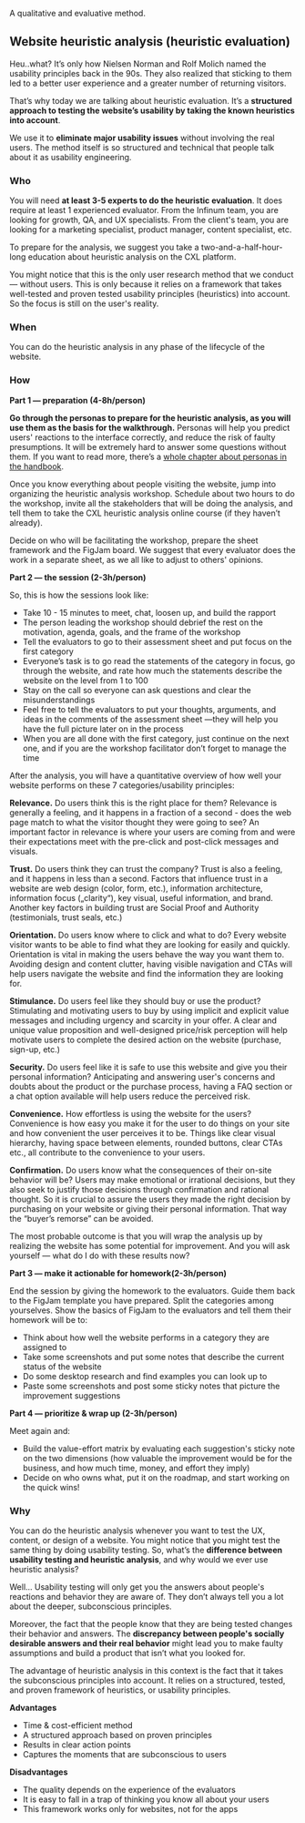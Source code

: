 A qualitative and evaluative method.

## Website heuristic analysis (heuristic evaluation)
Heu..what? It’s only how Nielsen Norman and Rolf Molich named the usability principles back in the 90s. They also realized that sticking to them led to a better user experience and a greater number of returning visitors.

That’s why today we are talking about heuristic evaluation. It’s a **structured approach to testing the website’s usability by taking the known heuristics into account**.

We use it to **eliminate major usability issues** without involving the real users. The method itself is so structured and technical that people talk about it as usability engineering.

### Who
You will need **at least 3-5 experts to do the heuristic evaluation**. It does require at least 1 experienced evaluator. From the Infinum team, you are looking for growth, QA, and UX specialists. From the client's team, you are looking for a marketing specialist, product manager, content specialist, etc. 

To prepare for the analysis, we suggest you take a two-and-a-half-hour-long education about heuristic analysis on the CXL platform.

You might notice that this is the only user research method that we conduct — without users. This is only because it relies on a framework that takes well-tested and proven tested usability principles (heuristics) into account. So the focus is still on the user's reality.

### When
You can do the heuristic analysis in any phase of the lifecycle of the website.

### How
**Part 1 — preparation (4-8h/person)**

**Go through the personas to prepare for the heuristic analysis, as you will use them as the basis for the walkthrough.** Personas will help you predict users' reactions to the interface correctly, and reduce the risk of faulty presumptions. It will be extremely hard to answer some questions without them. If you want to read more, there’s a [whole chapter about personas in the handbook](https://infinum.com/handbook/design/research/generative-research/persona).

Once you know everything about people visiting the website, jump into organizing the heuristic analysis workshop. Schedule about two hours to do the workshop, invite all the stakeholders that will be doing the analysis, and tell them to take the CXL heuristic analysis online course  (if they haven’t already). 

Decide on who will be facilitating the workshop, prepare the sheet framework and the FigJam board. We suggest that every evaluator does the work in a separate sheet, as we all like to adjust to others' opinions.

**Part 2 — the session (2-3h/person)**

So, this is how the sessions look like:

- Take 10 - 15 minutes to meet, chat, loosen up, and build the rapport
- The person leading the workshop should debrief the rest on the motivation, agenda, goals, and the frame of the workshop
- Tell the evaluators to go to their assessment sheet and put focus on the first category 
- Everyone’s task is to go read the statements of the category in focus, go through the website, and rate how much the statements describe the website on the level from 1 to 100
- Stay on the call so everyone can ask questions and clear the misunderstandings
- Feel free to tell the evaluators to put your thoughts, arguments, and ideas in the comments of the assessment sheet —they will help you have the full picture later on in the process
- When you are all done with the first category, just continue on the next one, and if you are the workshop facilitator don’t forget to manage the time


After the analysis, you will have a quantitative overview of how well your website performs on these 7 categories/usability principles:

**Relevance.** Do users think this is the right place for them?
Relevance is generally a feeling, and it happens in a fraction of a second - does the web page match to what the visitor thought they were going to see? An important factor in relevance is where your users are coming from and were their expectations meet with the pre-click and post-click messages and visuals.

**Trust.** Do users think they can trust the company?
Trust is also a feeling, and it happens in less than a second. Factors that influence trust in a website are web design (color, form, etc.), information architecture, information focus („clarity“), key visual, useful information, and brand. Another key factors in building trust are Social Proof and Authority (testimonials, trust seals, etc.)

**Orientation.** Do users know where to click and what to do?
Every website visitor wants to be able to find what they are looking for easily and quickly. Orientation is vital in making the users behave the way you want them to. Avoiding design and content clutter, having visible navigation and CTAs will help users navigate the website and find the information they are looking for. 

**Stimulance.** Do users feel like they should buy or use the product?
Stimulating and motivating users to buy by using implicit and explicit value messages and including urgency and scarcity in your offer. A clear and unique value proposition and well-designed price/risk perception will help motivate users to complete the desired action on the website (purchase, sign-up, etc.)

**Security.** Do users feel like it is safe to use this website and give you their personal information?
Anticipating and answering user's concerns and doubts about the product or the purchase process, having a FAQ section or a chat option available will help users reduce the perceived risk.

**Convenience.** How effortless is using the website for the users?
Convenience is how easy you make it for the user to do things on your site and how convenient the user perceives it to be. Things like clear visual hierarchy, having space between elements, rounded buttons, clear CTAs etc., all contribute to the convenience to your users.

**Confirmation.** Do users know what the consequences of their on-site behavior will be?
Users may make emotional or irrational decisions, but they also seek to justify those decisions through confirmation and rational thought. So it is crucial to assure the users they made the right decision by purchasing on your website or giving their personal information. That way the “buyer’s remorse” can be avoided.

The most probable outcome is that you will wrap the analysis up by realizing the website has some potential for improvement. And you will ask yourself — what do I do with these results now?

**Part 3 — make it actionable for homework(2-3h/person)**

End the session by giving the homework to the evaluators. 
Guide them back to the FigJam template you have prepared. Split the categories among yourselves. Show the basics of FigJam to the evaluators and tell them their homework will be to:

- Think about how well the website performs in a category they are assigned to
- Take some screenshots and put some notes that describe the current status of the website
- Do some desktop research and find examples you can look up to
- Paste some screenshots and post some sticky notes that picture the improvement suggestions

**Part 4 — prioritize & wrap up (2-3h/person)**

Meet again and:

- Build the value-effort matrix by evaluating each suggestion's sticky note on the two dimensions (how valuable the improvement would be for the business, and how much time, money, and effort they imply)
- Decide on who owns what, put it on the roadmap, and start working on the quick wins!

### Why
You can do the heuristic analysis whenever you want to test the UX, content, or design of a website. You might notice that you might test the same thing by doing usability testing. So, what’s the **difference between usability testing and heuristic analysis**, and why would we ever use heuristic analysis?

Well... Usability testing will only get you the answers about people's reactions and behavior they are aware of. They don’t always tell you a lot about the deeper, subconscious principles.

Moreover, the fact that the people know that they are being tested changes their behavior and answers. The **discrepancy between people's socially desirable answers and their real behavior** might lead you to make faulty assumptions and build a product that isn’t what you looked for.

The advantage of heuristic analysis in this context is the fact that it takes the subconscious principles into account. It relies on a structured, tested, and proven framework of heuristics, or usability principles.

**Advantages**

- Time & cost-efficient method
- A structured approach based on proven principles
- Results in clear action points
- Captures the moments that are subconscious to users

**Disadvantages**

- The quality depends on the experience of the evaluators
- It is easy to fall in a trap of thinking you know all about your users
- This framework works only for websites, not for the apps

